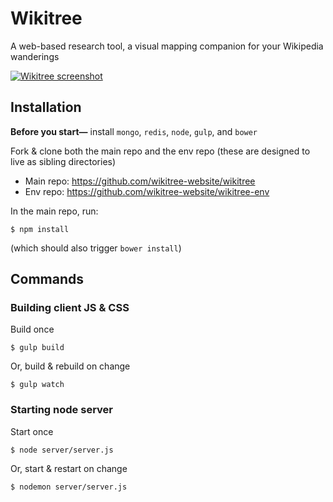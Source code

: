 Wikitree
===========
A web-based research tool, a visual mapping companion for your Wikipedia wanderings

[![Wikitree screenshot](http://i.imgur.com/16H2cSY.png)](https://wikitree.website/)

## Installation

**Before you start&mdash;** install `mongo`, `redis`, `node`, `gulp`, and `bower`

Fork & clone both the main repo and the env repo (these are designed to live as sibling directories)
- Main repo: https://github.com/wikitree-website/wikitree
- Env repo: https://github.com/wikitree-website/wikitree-env

In the main repo, run:
```
$ npm install
```
(which should also trigger `bower install`)

## Commands

### Building client JS & CSS

Build once
```
$ gulp build
```

Or, build & rebuild on change
```
$ gulp watch
```

### Starting node server

Start once
```
$ node server/server.js
```

Or, start & restart on change
```
$ nodemon server/server.js
```

